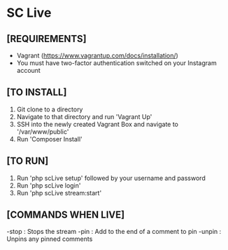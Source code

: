 
# SC Live

## [REQUIREMENTS]

- Vagrant (https://www.vagrantup.com/docs/installation/)
- You must have two-factor authentication switched on your Instagram account

## [TO INSTALL]

1) Git clone to a directory
2) Navigate to that directory and run 'Vagrant Up'
3) SSH into the newly created Vagrant Box and navigate to '/var/www/public'
4) Run 'Composer Install'

## [TO RUN]

1) Run 'php scLive setup' followed by your username and password
2) Run 'php scLive login'
3) Run 'php scLive stream:start'

## [COMMANDS WHEN LIVE]

-stop : Stops the stream
-pin : Add to the end of a comment to pin
-unpin : Unpins any pinned comments
